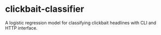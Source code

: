 # clickbait-classifier
A logistic regression model for classifying clickbait headlines with CLI and HTTP interface.

